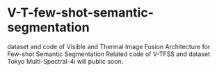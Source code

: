 # V-T-few-shot-semantic-segmentation
dataset and code of Visible and Thermal Image Fusion Architecture for Few-shot Semantic Segmentation
Related code of V-TFSS and dataset Tokyo Multi-Spectral-4i will public soon.
